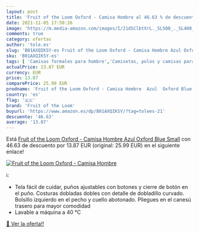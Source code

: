 ```yaml
---
layout: post
title: 'Fruit of the Loom Oxford - Camisa Hombre al 46.63 % de descuento'
date: 2021-11-05 17:50:26
image: 'https://m.media-amazon.com/images/I/21dSClbtXrL._SL500_._SL400_.jpg'
comments: true
category: ofertas
author: 'tole.es'
slug: 'B01AXQIKSY-es Fruit of the Loom Oxford - Camisa Hombre Azul Oxford Blue...'
sku: 'B01AXQIKSY-es'
tags: [ 'Camisas formales para hombre','Camisetas, polos y camisas para hombre','Ropa','Ropa para hombre','camisa','fruit of the loom', ]
actualPrice: 13.87 EUR
currency: EUR
price: 13.87
comparePrice: 25.99 EUR
prodname: 'Fruit of the Loom Oxford - Camisa Hombre  Azul  Oxford Blue   Small'
country: 'es'
flag: '🇪🇸'
brand: 'Fruit of the Loom'
buyurl: 'https://www.amazon.es/dp/B01AXQIKSY/?tag=tolees-21'
descuento: '46.63'
average: '13.87'
---
```


Está [Fruit of the Loom Oxford - Camisa Hombre  Azul  Oxford Blue   Small](https://www.amazon.es/dp/B01AXQIKSY/?tag=tolees-21) con 46.63 de descuento por 13.87 EUR (original: 25.99 EUR) en el siguiente enlace!

[![Fruit of the Loom Oxford - Camisa Hombre](https://m.media-amazon.com/images/I/21dSClbtXrL._SL500_._SL400_.jpg)](https://www.amazon.es/dp/B01AXQIKSY/?tag=tolees-21)

ℹ️:

- Tela fácil de cuidar, puños ajustables con botones y cierre de botón en el puño. Costuras dobladas dobles con detalle de dobladillo curvado. Bolsillo izquierdo en el pecho y cuello abotonado. Pliegues en el canesú trasero para mayor comodidad
- Lavable a máquina a 40 °C

[🛒 Ver la oferta!!](https://www.amazon.es/dp/B01AXQIKSY/?tag=tolees-21)
